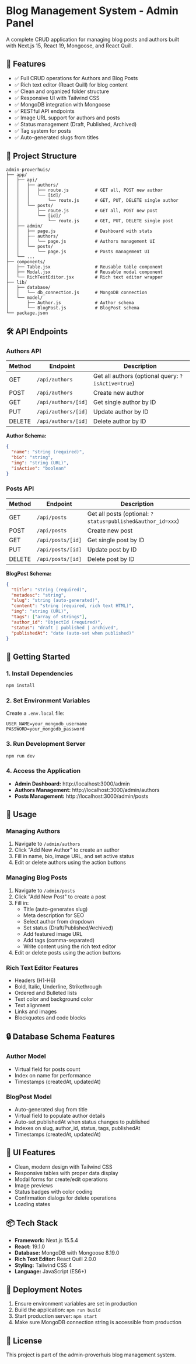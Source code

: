 # Blog Management System - Admin Panel

A complete CRUD application for managing blog posts and authors built with Next.js 15, React 19, Mongoose, and React Quill.

## 🚀 Features

- ✅ Full CRUD operations for Authors and Blog Posts
- ✅ Rich text editor (React Quill) for blog content
- ✅ Clean and organized folder structure
- ✅ Responsive UI with Tailwind CSS
- ✅ MongoDB integration with Mongoose
- ✅ RESTful API endpoints
- ✅ Image URL support for authors and posts
- ✅ Status management (Draft, Published, Archived)
- ✅ Tag system for posts
- ✅ Auto-generated slugs from titles

## 📁 Project Structure

```
admin-proverhuis/
├── app/
│   ├── api/
│   │   ├── authors/
│   │   │   ├── route.js          # GET all, POST new author
│   │   │   └── [id]/
│   │   │       └── route.js      # GET, PUT, DELETE single author
│   │   └── posts/
│   │       ├── route.js          # GET all, POST new post
│   │       └── [id]/
│   │           └── route.js      # GET, PUT, DELETE single post
│   ├── admin/
│   │   ├── page.js               # Dashboard with stats
│   │   ├── authors/
│   │   │   └── page.js           # Authors management UI
│   │   └── posts/
│   │       └── page.js           # Posts management UI
│   └── ...
├── components/
│   ├── Table.jsx                 # Reusable table component
│   ├── Modal.jsx                 # Reusable modal component
│   └── RichTextEditor.jsx        # Rich text editor wrapper
├── lib/
│   ├── database/
│   │   └── db_connection.js      # MongoDB connection
│   └── model/
│       ├── Author.js             # Author schema
│       └── BlogPost.js           # BlogPost schema
└── package.json
```

## 🛠️ API Endpoints

### Authors API

| Method | Endpoint | Description |
|--------|----------|-------------|
| GET | `/api/authors` | Get all authors (optional query: `?isActive=true`) |
| POST | `/api/authors` | Create new author |
| GET | `/api/authors/[id]` | Get single author by ID |
| PUT | `/api/authors/[id]` | Update author by ID |
| DELETE | `/api/authors/[id]` | Delete author by ID |

**Author Schema:**
```json
{
  "name": "string (required)",
  "bio": "string",
  "img": "string (URL)",
  "isActive": "boolean"
}
```

### Posts API

| Method | Endpoint | Description |
|--------|----------|-------------|
| GET | `/api/posts` | Get all posts (optional: `?status=published&author_id=xxx`) |
| POST | `/api/posts` | Create new post |
| GET | `/api/posts/[id]` | Get single post by ID |
| PUT | `/api/posts/[id]` | Update post by ID |
| DELETE | `/api/posts/[id]` | Delete post by ID |

**BlogPost Schema:**
```json
{
  "title": "string (required)",
  "metadesc": "string",
  "slug": "string (auto-generated)",
  "content": "string (required, rich text HTML)",
  "img": "string (URL)",
  "tags": ["array of strings"],
  "author_id": "ObjectId (required)",
  "status": "draft | published | archived",
  "publishedAt": "date (auto-set when published)"
}
```

## 🎯 Getting Started

### 1. Install Dependencies

```bash
npm install
```

### 2. Set Environment Variables

Create a `.env.local` file:

```env
USER_NAME=your_mongodb_username
PASSWORD=your_mongodb_password
```

### 3. Run Development Server

```bash
npm run dev
```

### 4. Access the Application

- **Admin Dashboard:** http://localhost:3000/admin
- **Authors Management:** http://localhost:3000/admin/authors
- **Posts Management:** http://localhost:3000/admin/posts

## 📝 Usage

### Managing Authors

1. Navigate to `/admin/authors`
2. Click "Add New Author" to create an author
3. Fill in name, bio, image URL, and set active status
4. Edit or delete authors using the action buttons

### Managing Blog Posts

1. Navigate to `/admin/posts`
2. Click "Add New Post" to create a post
3. Fill in:
   - Title (auto-generates slug)
   - Meta description for SEO
   - Select author from dropdown
   - Set status (Draft/Published/Archived)
   - Add featured image URL
   - Add tags (comma-separated)
   - Write content using the rich text editor
4. Edit or delete posts using the action buttons

### Rich Text Editor Features

- Headers (H1-H6)
- Bold, Italic, Underline, Strikethrough
- Ordered and Bulleted lists
- Text color and background color
- Text alignment
- Links and images
- Blockquotes and code blocks

## 🔒 Database Schema Features

### Author Model
- Virtual field for posts count
- Index on name for performance
- Timestamps (createdAt, updatedAt)

### BlogPost Model
- Auto-generated slug from title
- Virtual field to populate author details
- Auto-set publishedAt when status changes to published
- Indexes on slug, author_id, status, tags, publishedAt
- Timestamps (createdAt, updatedAt)

## 🎨 UI Features

- Clean, modern design with Tailwind CSS
- Responsive tables with proper data display
- Modal forms for create/edit operations
- Image previews
- Status badges with color coding
- Confirmation dialogs for delete operations
- Loading states

## 📦 Tech Stack

- **Framework:** Next.js 15.5.4
- **React:** 19.1.0
- **Database:** MongoDB with Mongoose 8.19.0
- **Rich Text Editor:** React Quill 2.0.0
- **Styling:** Tailwind CSS 4
- **Language:** JavaScript (ES6+)

## 🚀 Deployment Notes

1. Ensure environment variables are set in production
2. Build the application: `npm run build`
3. Start production server: `npm start`
4. Make sure MongoDB connection string is accessible from production

## 📄 License

This project is part of the admin-proverhuis blog management system.
